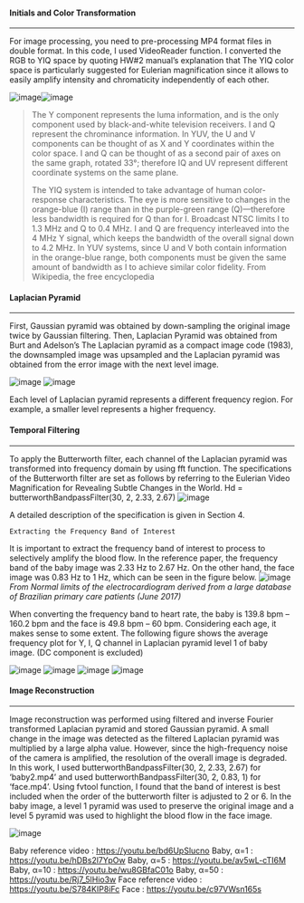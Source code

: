#### Initials and Color Transformation
-------------
For image processing, you need to pre-processing MP4 format files in double format. In this code, I used VideoReader function. I converted the RGB to YIQ space by quoting HW#2 manual’s explanation that The YIQ color space is particularly suggested for Eulerian magnification since it allows to easily amplify intensity and chromaticity independently of each other.

![image](https://user-images.githubusercontent.com/44015662/46716101-97973100-cc9d-11e8-9a27-18d1241c8515.png)![image](https://user-images.githubusercontent.com/44015662/46716103-9b2ab800-cc9d-11e8-82a5-7ab88375940d.png)

> The Y component represents the luma information, and is the only component used by black-and-white television receivers. I and Q represent the chrominance information. In YUV, the U and V components can be thought of as X and Y coordinates within the color space. I and Q can be thought of as a second pair of axes on the same graph, rotated 33°; therefore IQ and UV represent different coordinate systems on the same plane.
>   
> The YIQ system is intended to take advantage of human color-response characteristics. The eye is more sensitive to changes in the orange-blue (I) range than in the purple-green range (Q)—therefore less bandwidth is required for Q than for I. Broadcast NTSC limits I to 1.3 MHz and Q to 0.4 MHz. I and Q are frequency interleaved into the 4 MHz Y signal, which keeps the bandwidth of the overall signal down to 4.2 MHz. In YUV systems, since U and V both contain information in the orange-blue range, both components must be given the same amount of bandwidth as I to achieve similar color fidelity.
> From Wikipedia, the free encyclopedia

#### Laplacian Pyramid
-------------
First, Gaussian pyramid was obtained by down-sampling the original image twice by Gaussian filtering. Then, Laplacian Pyramid was obtained from Burt and Adelson’s The Laplacian pyramid as a compact image code (1983), the downsampled image was upsampled and the Laplacian pyramid was obtained from the error image with the next level image.

![image](https://user-images.githubusercontent.com/44015662/46716159-e218ad80-cc9d-11e8-89c6-36f6da1969b5.png)
![image](https://user-images.githubusercontent.com/44015662/46716162-e47b0780-cc9d-11e8-8446-422e6e1633a9.png)

Each level of Laplacian pyramid represents a different frequency region. For example, a smaller level represents a higher frequency.

#### Temporal Filtering
-------------
To apply the Butterworth filter, each channel of the Laplacian pyramid was transformed into frequency domain by using fft function. The specifications of the Butterworth filter are set as follows by referring to the Eulerian Video Magnification for Revealing Subtle Changes in the World.
Hd = butterworthBandpassFilter(30, 2, 2.33, 2.67)
![image](https://user-images.githubusercontent.com/44015662/46716200-03799980-cc9e-11e8-9cc8-ebe8f1831ba6.png)

A detailed description of the specification is given in Section 4.

	Extracting the Frequency Band of Interest
It is important to extract the frequency band of interest to process to selectively amplify the blood flow. In the reference paper, the frequency band of the baby image was 2.33 Hz to 2.67 Hz. On the other hand, the face image was 0.83 Hz to 1 Hz, which can be seen in the figure below.
![image](https://user-images.githubusercontent.com/44015662/46716228-22782b80-cc9e-11e8-961d-8483c2d7735e.png)
_From Normal limits of the electrocardiogram derived from a large database of Brazilian primary care patients (June 2017)_

When converting the frequency band to heart rate, the baby is 139.8 bpm – 160.2 bpm and the face is 49.8 bpm – 60 bpm. Considering each age, it makes sense to some extent. The following figure shows the average frequency plot for Y, I, Q channel in Laplacian pyramid level 1 of baby image. (DC component is excluded)

![image](https://user-images.githubusercontent.com/44015662/46716260-45a2db00-cc9e-11e8-9802-455cab9c4584.png) ![image](https://user-images.githubusercontent.com/44015662/46716262-48053500-cc9e-11e8-8487-3dcfef09bb24.png)
![image](https://user-images.githubusercontent.com/44015662/46716267-4b98bc00-cc9e-11e8-9b5b-127041973abc.png) ![image](https://user-images.githubusercontent.com/44015662/46716268-4f2c4300-cc9e-11e8-9c92-24887a5a96cf.png)

#### Image Reconstruction
-------------
Image reconstruction was performed using filtered and inverse Fourier transformed Laplacian pyramid and stored Gaussian pyramid. A small change in the image was detected as the filtered Laplacian pyramid was multiplied by a large alpha value. However, since the high-frequency noise of the camera is amplified, the resolution of the overall image is degraded.
In this work, I used butterworthBandpassFilter(30, 2, 2.33, 2.67) for ‘baby2.mp4’ and used butterworthBandpassFilter(30, 2, 0.83, 1) for ‘face.mp4’. Using fvtool function, I found that the band of interest is best included when the order of the butterworth filter is adjusted to 2 or 6.
In the baby image, a level 1 pyramid was used to preserve the original image and a level 5 pyramid was used to highlight the blood flow in the face image.

![image](https://user-images.githubusercontent.com/44015662/46716299-653a0380-cc9e-11e8-8d4d-361a5255ade8.png)

Baby reference video : https://youtu.be/bd6UpSlucno
	Baby, α=1 : https://youtu.be/hDBs2l7YpOw
	Baby, α=5 : https://youtu.be/av5wL-cTI6M
	Baby, α=10 : https://youtu.be/wu8GBfaC01o
	Baby, α=50 : https://youtu.be/Rj7_5lHio3w
Face reference video :  https://youtu.be/S784KIP8iFc
	Face : https://youtu.be/c97VWsn165s
